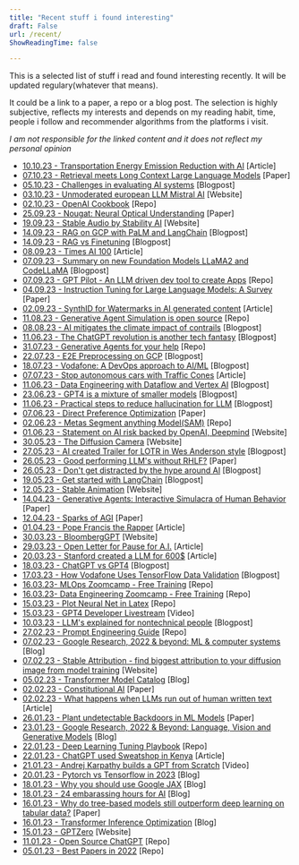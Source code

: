```yaml
---
title: "Recent stuff i found interesting"
draft: False
url: /recent/
ShowReadingTime: false

---
```


This is a selected list of stuff i read and found interesting recently. It will be updated regulary(whatever that means).

It could be a link to a paper, a repo or a blog post. The selection is highly subjective, reflects my interests and depends on my reading habit, time, people i follow and recommender algorithms from the platforms i visit. 

*I am not responsible for the linked content and it does not reflect my personal opinion*

* [10.10.23 - Transportation Energy Emission Reduction with AI](https://blog.google/outreach-initiatives/sustainability/google-transportation-energy-emissions-reduction/) [Article]
* [07.10.23 - Retrieval meets Long Context Large Language Models](https://arxiv.org/abs/2310.03025) [Paper]
* [05.10.23 - Challenges in evaluating AI systems](https://www.anthropic.com/index/evaluating-ai-systems) [Blogpost]
* [03.10.23 - Unmoderated european LLM Mistral AI](https://mistral.ai/news/announcing-mistral-7b/) [Website]
* [02.10.23 - OpenAI Cookbook](https://cookbook.openai.com/) [Repo]
* [25.09.23 - Nougat: Neural Optical Understanding](https://arxiv.org/abs/2308.13418) [Paper]
* [19.09.23 - Stable Audio by Stability AI](https://www.stableaudio.com) [Website]
* [14.09.23 - RAG on GCP with PaLM and LangChain](https://cloud.google.com/blog/products/ai-machine-learning/generative-ai-applications-with-vertex-ai-palm-2-models-and-langchain?hl=en) [Blogpost]
* [14.09.23 - RAG vs Finetuning](https://towardsdatascience.com/rag-vs-finetuning-which-is-the-best-tool-to-boost-your-llm-application-94654b1eaba7) [Blogpost]
* [08.09.23 - Times AI 100](https://time.com/collection/time100-ai/) [Article]
* [07.09.23 - Summary on new Foundation Models LLaMA2 and CodeLLaMA](https://magazine.sebastianraschka.com/p/ahead-of-ai-11-new-foundation-models) [Blogpost]
* [07.09.23 - GPT Pilot - An LLM driven dev tool to create Apps](https://github.com/Pythagora-io/gpt-pilot) [Repo]
* [04.09.23 - Instruction Tuning for Large Language Models: A Survey](https://www.researchgate.net/publication/373263398_Instruction_Tuning_for_Large_Language_Models_A_Survey) [Paper]
* [02.09.23 - SynthID for Watermarks in AI generated content](https://www.deepmind.com/blog/identifying-ai-generated-images-with-synthid) [Article]
* [11.08.23 - Generative Agent Simulation is open source](https://github.com/joonspk-research/generative_agents) [Repo]
* [08.08.23 - AI mitigates the climate impact of contrails](https://blog.google/technology/ai/ai-airlines-contrails-climate-change/) [Blogpost]
* [11.06.23 - The ChatGPT revolution is another tech fantasy](https://www.disconnect.blog/p/the-chatgpt-revolution-is-another?utm_campaign=post&utm_medium=web) [Blogpost]
* [31.07.23 - Generative Agents for your help](https://github.com/a16z-infra/companion-app) [Repo]
* [22.07.23 - E2E Preprocessing on GCP](https://medium.com/@j.berzborn/end-to-end-big-data-preprocessing-for-your-machine-learning-models-on-google-cloud-109984994108) [Blogpost]
* [18.07.23 - Vodafone: A DevOps approach to AI/ML](https://cloud.google.com/blog/products/devops-sre/how-vodafone-uses-cicd-to-speed-up-ml-pipelines?hl=en) [Blogpost]
* [07.07.23 - Stop autonomous cars with Traffic Cones](https://jalopnik.com/californians-stop-self-driving-cars-with-traffic-cones-1850612270) [Article]
* [11.06.23 - Data Engineering with Dataflow and Vertex AI](https://medium.com/google-cloud/injecting-ml-in-dataflow-using-vertex-ai-c230e9cef6be) [Blogpost]
* [23.06.23 - GPT4 is a mixture of smaller models](https://albertoromgar.medium.com/gpt-4s-secret-has-been-revealed-439db1568180) [Blogpost]
* [11.06.23 - Practical steps to reduce hallucination for LLM](https://newsletter.victordibia.com/p/practical-steps-to-reduce-hallucination) [Blogpost]
* [07.06.23 - Direct Preference Optimization](https://arxiv.org/abs/2305.18290) [Paper]
* [02.06.23 - Metas Segment anything Model(SAM)](https://github.com/facebookresearch/segment-anything) [Repo]
* [01.06.23 - Statement on AI risk backed by OpenAI, Deepmind](https://www.safe.ai/statement-on-ai-risk) [Website]
* [30.05.23 - The Diffusion Camera](https://paragraphica.bjoernkarmann.dk) [Website]
* [27.05.23 - AI created Trailer for LOTR in Wes Anderson style](https://www.reddit.com/r/lordoftherings/comments/13d6dy2/hey_guys_we_created_a_new_wes_anderson_trailer/) [Blogpost]
* [26.05.23 - Good performing LLM's without RHLF?](https://arxiv.org/abs/2305.11206v1) [Paper]
* [26.05.23 - Don't get distracted by the hype around AI](https://sloanreview.mit.edu/article/dont-get-distracted-by-the-hype-around-generative-ai/) [Blogpost]
* [19.05.23 - Get started with LangChain](https://medium.com/databutton/getting-started-with-langchain-a-powerful-tool-for-working-with-large-language-models-286419ba0842) [Blogpost]
* [12.05.23 - Stable Animation](https://stability.ai/blog/stable-animation-sdk) [Website]
* [14.04.23 - Generative Agents: Interactive Simulacra of Human Behavior](https://arxiv.org/pdf/2304.03442.pdf) [Paper]
* [12.04.23 - Sparks of AGI](https://arxiv.org/abs/2303.12712) [Paper]
* [01.04.23 - Pope Francis the Rapper](https://www.chicagotribune.com/people/ct-chicago-artist-viral-ai-pope-francis-puffer-20230330-3uxq3nk6svgqpihoy46b2y7jwq-story.html) [Article]
* [30.03.23 - BloombergGPT](https://www.bloomberg.com/company/press/bloomberggpt-50-billion-parameter-llm-tuned-finance/) [Website]
* [29.03.23 - Open Letter for Pause for A.I.](https://www.nytimes.com/2023/03/29/technology/ai-artificial-intelligence-musk-risks.html) [Article]
* [20.03.23 - Stanford created a LLM for 600$](https://futurism.com/the-byte/stanford-gpt-clone-alpaca) [Article]
* [18.03.23 - ChatGPT vs GPT4](https://towardsdatascience.com/gpt-4-vs-chatgpt-an-exploration-of-training-performance-capabilities-and-limitations-35c990c133c5) [Blogpost]
* [17.03.23 - How Vodafone Uses TensorFlow Data Validation](https://blog.tensorflow.org/2023/03/how-vodafone-uses-tensorflow-data-validation-in-their-data-contracts-to-elevate-data-governance-at-scale.html) [Blogpost]
* [16.03.23- MLOps Zoomcamp - Free Training](https://github.com/DataTalksClub/mlops-zoomcamp) [Repo]
* [16.03.23- Data Engineering Zoomcamp - Free Training](https://github.com/DataTalksClub/data-engineering-zoomcamp) [Repo]
* [15.03.23 - Plot Neural Net in Latex](https://github.com/HarisIqbal88/PlotNeuralNet) [Repo]
* [15.03.23 - GPT4 Developer Livestream](https://www.youtube.com/watch?v=outcGtbnMuQ) [Video]
* [10.03.23 - LLM's explained for nontechnical people](https://bootcamp.uxdesign.cc/how-chatgpt-really-works-explained-for-non-technical-people-71efb078a5c9) [Blogpost]
* [27.02.23 - Prompt Engineering Guide](https://github.com/dair-ai/Prompt-Engineering-Guide?utm_source=tldrai) [Repo]
* [07.02.23 - Google Research, 2022 & beyond: ML & computer systems](https://ai.googleblog.com/2023/02/google-research-2022-beyond-ml-computer.html) [Blog]
* [07.02.23 - Stable Attribution - find biggest attribution to your diffusion image from model training](https://www.stableattribution.com) [Website]
* [05.02.23 - Transformer Model Catalog](https://amatriain.net/blog/transformer-models-an-introduction-and-catalog-2d1e9039f376/) [Blog]
* [02.02.23 - Constitutional AI](https://arxiv.org/pdf/2212.08073.pdf) [Paper]
* [02.02.23 - What happens when LLMs run out of human written text](https://www.theatlantic.com/technology/archive/2023/01/artificial-intelligence-ai-chatgpt-dall-e-2-learning/672754/) [Article]
* [26.01.23 - Plant undetectable Backdoors in ML Models](https://arxiv.org/abs/2204.06974) [Paper]
* [23.01.23 - Google Research, 2022 & Beyond: Language, Vision and Generative Models](https://ai.googleblog.com/2023/01/google-research-2022-beyond-language.html) [Blog]
* [22.01.23 - Deep Learning Tuning Playbook](https://github.com/google-research/tuning_playbook/blob/main/README.md) [Repo]
* [22.01.23 - ChatGPT used Sweatshop in Kenya](https://time.com/6247678/openai-chatgpt-kenya-workers/) [Article]
* [21.01.23 - Andrej Karpathy builds a GPT from Scratch](https://www.youtube.com/watch?v=kCc8FmEb1nY) [Video]
* [20.01.23 - Pytorch vs Tensorflow in 2023](https://thenextweb.com/news/why-tensorflow-for-python-is-dying-a-slow-death) [Blog]
* [18.01.23 - Why you should use Google JAX](https://www.assemblyai.com/blog/why-you-should-or-shouldnt-be-using-jax-in-2023/) [Blog]
* [18.01.23 - 24 embarassing hours for AI](https://garymarcus.substack.com/p/24-seriously-embarrassing-hours-for?sd=pf) [Blog]
* [16.01.23 - Why do tree-based models still outperform deep learning on tabular data?](https://arxiv.org/abs/2207.08815) [Paper]
* [16.01.23 - Transformer Inference Optimization](https://lilianweng.github.io/posts/2023-01-10-inference-optimization/) [Blog]
* [15.01.23 - GPTZero](https://gptzero.me) [Website]
* [11.01.23 - Open Source ChatGPT](https://github.com/lucidrains/PaLM-rlhf-pytorch) [Repo]
* [05.01.23 - Best Papers in 2022](https://github.com/louisfb01/best_AI_papers_2022) [Repo]
